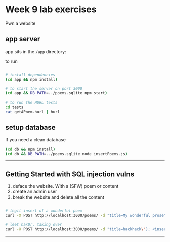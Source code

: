 # Week 9 lab exercises

Pwn a website

## app server

app sits in the `/app` directory:

to run
```bash

# install dependencies
(cd app && npm install)

# to start the server on port 3000
(cd app && DB_PATH=../poems.sqlite npm start)

# to run the HURL tests
cd tests
cat getAPoem.hurl | hurl
```

## setup database

If you need a clean database
```bash
(cd db && npm install)
(cd db && DB_PATH=../poems.sqlite node insertPoems.js)
```

---



## Getting Started with SQL injection vulns


1. deface the website. With a (SFW) poem or content
2. create an admin user
3. break the website and delete all the content

```bash

# legit insert of a wonderful poem
curl -X POST http://localhost:3000/poems/ -d "title=My wonderful prose"

# leet hax0r, taking over
curl -X POST http://localhost:3000/poems/ -d "title=hackhack\"); <insert devious sql here> --"
```

---
